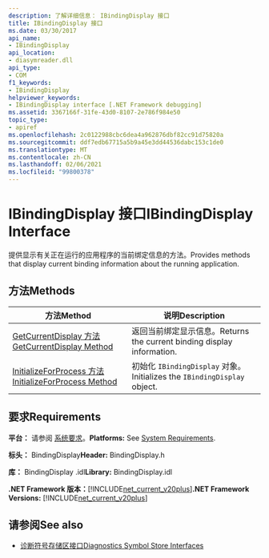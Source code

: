 ```yaml
---
description: 了解详细信息： IBindingDisplay 接口
title: IBindingDisplay 接口
ms.date: 03/30/2017
api_name:
- IBindingDisplay
api_location:
- diasymreader.dll
api_type:
- COM
f1_keywords:
- IBindingDisplay
helpviewer_keywords:
- IBindingDisplay interface [.NET Framework debugging]
ms.assetid: 3367166f-31fe-43d0-8107-2e786f984e50
topic_type:
- apiref
ms.openlocfilehash: 2c0122988cbc6dea4a962876dbf82cc91d75820a
ms.sourcegitcommit: ddf7edb67715a5b9a45e3dd44536dabc153c1de0
ms.translationtype: MT
ms.contentlocale: zh-CN
ms.lasthandoff: 02/06/2021
ms.locfileid: "99800378"
---
```

# <a name="ibindingdisplay-interface"></a><span data-ttu-id="f95df-103">IBindingDisplay 接口</span><span class="sxs-lookup"><span data-stu-id="f95df-103">IBindingDisplay Interface</span></span>

<span data-ttu-id="f95df-104">提供显示有关正在运行的应用程序的当前绑定信息的方法。</span><span class="sxs-lookup"><span data-stu-id="f95df-104">Provides methods that display current binding information about the running application.</span></span>  
  
## <a name="methods"></a><span data-ttu-id="f95df-105">方法</span><span class="sxs-lookup"><span data-stu-id="f95df-105">Methods</span></span>  
  
|<span data-ttu-id="f95df-106">方法</span><span class="sxs-lookup"><span data-stu-id="f95df-106">Method</span></span>|<span data-ttu-id="f95df-107">说明</span><span class="sxs-lookup"><span data-stu-id="f95df-107">Description</span></span>|  
|------------|-----------------|  
|[<span data-ttu-id="f95df-108">GetCurrentDisplay 方法</span><span class="sxs-lookup"><span data-stu-id="f95df-108">GetCurrentDisplay Method</span></span>](ibindingdisplay-getcurrentdisplay-method.md)|<span data-ttu-id="f95df-109">返回当前绑定显示信息。</span><span class="sxs-lookup"><span data-stu-id="f95df-109">Returns the current binding display information.</span></span>|  
|[<span data-ttu-id="f95df-110">InitializeForProcess 方法</span><span class="sxs-lookup"><span data-stu-id="f95df-110">InitializeForProcess Method</span></span>](ibindingdisplay-initializeforprocess-method.md)|<span data-ttu-id="f95df-111">初始化 `IBindingDisplay` 对象。</span><span class="sxs-lookup"><span data-stu-id="f95df-111">Initializes the `IBindingDisplay` object.</span></span>|  
  
## <a name="requirements"></a><span data-ttu-id="f95df-112">要求</span><span class="sxs-lookup"><span data-stu-id="f95df-112">Requirements</span></span>  

 <span data-ttu-id="f95df-113">**平台：** 请参阅 [系统要求](../../get-started/system-requirements.md)。</span><span class="sxs-lookup"><span data-stu-id="f95df-113">**Platforms:** See [System Requirements](../../get-started/system-requirements.md).</span></span>  
  
 <span data-ttu-id="f95df-114">**标头：** BindingDisplay</span><span class="sxs-lookup"><span data-stu-id="f95df-114">**Header:** BindingDisplay.h</span></span>  
  
 <span data-ttu-id="f95df-115">**库：** BindingDisplay .idl</span><span class="sxs-lookup"><span data-stu-id="f95df-115">**Library:** BindingDisplay.idl</span></span>  
  
 <span data-ttu-id="f95df-116">**.NET Framework 版本：**[!INCLUDE[net_current_v20plus](../../../../includes/net-current-v20plus-md.md)]</span><span class="sxs-lookup"><span data-stu-id="f95df-116">**.NET Framework Versions:** [!INCLUDE[net_current_v20plus](../../../../includes/net-current-v20plus-md.md)]</span></span>  
  
## <a name="see-also"></a><span data-ttu-id="f95df-117">请参阅</span><span class="sxs-lookup"><span data-stu-id="f95df-117">See also</span></span>

- [<span data-ttu-id="f95df-118">诊断符号存储区接口</span><span class="sxs-lookup"><span data-stu-id="f95df-118">Diagnostics Symbol Store Interfaces</span></span>](diagnostics-symbol-store-interfaces.md)
